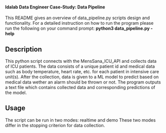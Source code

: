 #### Idalab Data Engineer Case-Study: Data Pipeline
This README gives an overview of data_pipeline.py scripts design and functionality. For a detailed instruction on how to run the program please run the
following on your command prompt: **python3 data_pipeline.py -help**

## Description
This python script connects with the MensSana_ICU_API and collects data of ICU patients.
The data consists of a unique patient id and medical data such as body temperature, heart rate, etc. for each patient in intensive care unit(s).
After the collection, data is given to a ML model to predict based on medical data wether an alarm should be thrown or not.
The program outputs a text file which contains collected data and corresponding predictions of the model. 

## Usage
The script can be run in two modes: realtime and demo
These two modes differ in the stopping criterion for data collection.
